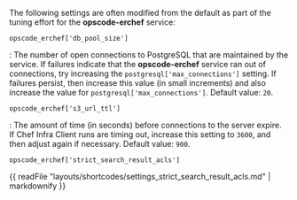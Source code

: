The following settings are often modified from the default as part of
the tuning effort for the **opscode-erchef** service:

`opscode_erchef['db_pool_size']`

:   The number of open connections to PostgreSQL that are maintained by
    the service. If failures indicate that the **opscode-erchef**
    service ran out of connections, try increasing the
    `postgresql['max_connections']` setting. If failures persist, then
    increase this value (in small increments) and also increase the
    value for `postgresql['max_connections']`. Default value: `20`.

`opscode_erchef['s3_url_ttl']`

:   The amount of time (in seconds) before connections to the server
    expire. If Chef Infra Client runs are timing out, increase this
    setting to `3600`, and then adjust again if necessary. Default
    value: `900`.

`opscode_erchef['strict_search_result_acls']`

{{ readFile "layouts/shortcodes/settings_strict_search_result_acls.md" | markdownify }}